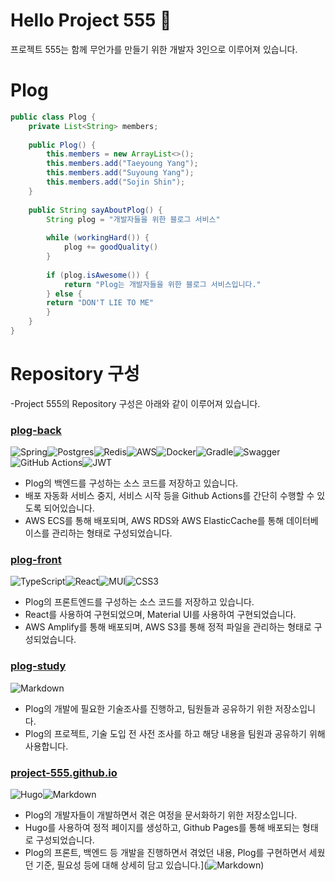 # Hello Project 555 👋
프로젝트 555는 함께 무언가를 만들기 위한 개발자 3인으로 이루어져 있습니다.


# Plog
```java
public class Plog {
    private List<String> members;
    
    public Plog() {
        this.members = new ArrayList<>();
        this.members.add("Taeyoung Yang");
        this.members.add("Suyoung Yang");
        this.members.add("Sojin Shin");
    }
    
    public String sayAboutPlog() {
        String plog = "개발자들을 위한 블로그 서비스"
        
        while (workingHard()) {
            plog += goodQuality()
        }
        
        if (plog.isAwesome()) {
            return "Plog는 개발자들을 위한 블로그 서비스입니다."
        } else {
        return "DON'T LIE TO ME"
        }
    }
}
```



# Repository 구성
-Project 555의 Repository 구성은 아래와 같이 이루어져 있습니다.

### [plog-back](https://github.com/project-555/plog-back)
![Spring](https://img.shields.io/badge/spring-%236DB33F.svg?style=for-the-badge&logo=spring&logoColor=white)![Postgres](https://img.shields.io/badge/postgres-%23316192.svg?style=for-the-badge&logo=postgresql&logoColor=white)![Redis](https://img.shields.io/badge/redis-%23DD0031.svg?style=for-the-badge&logo=redis&logoColor=white)![AWS](https://img.shields.io/badge/AWS-%23FF9900.svg?style=for-the-badge&logo=amazon-aws&logoColor=white)![Docker](https://img.shields.io/badge/docker-%230db7ed.svg?style=for-the-badge&logo=docker&logoColor=white)![Gradle](https://img.shields.io/badge/Gradle-02303A.svg?style=for-the-badge&logo=Gradle&logoColor=white)![Swagger](https://img.shields.io/badge/-Swagger-%23Clojure?style=for-the-badge&logo=swagger&logoColor=white)![GitHub Actions](https://img.shields.io/badge/github%20actions-%232671E5.svg?style=for-the-badge&logo=githubactions&logoColor=white)![JWT](https://img.shields.io/badge/JWT-black?style=for-the-badge&logo=JSON%20web%20tokens)
- Plog의 백엔드를 구성하는 소스 코드를 저장하고 있습니다.
- 배포 자동화 서비스 중지, 서비스 시작 등을 Github Actions를 간단히 수행할 수 있도록 되어있습니다.
- AWS ECS를 통해 배포되며, AWS RDS와 AWS ElasticCache를 통해 데이터베이스를 관리하는 형태로 구성되었습니다.

### [plog-front](https://github.com/project-555/plog-front)
![TypeScript](https://img.shields.io/badge/typescript-%23007ACC.svg?style=for-the-badge&logo=typescript&logoColor=white)![React](https://img.shields.io/badge/react-%2320232a.svg?style=for-the-badge&logo=react&logoColor=%2361DAFB)![MUI](https://img.shields.io/badge/MUI-%230081CB.svg?style=for-the-badge&logo=mui&logoColor=white)![CSS3](https://img.shields.io/badge/css3-%231572B6.svg?style=for-the-badge&logo=css3&logoColor=white)
- Plog의 프론트엔드를 구성하는 소스 코드를 저장하고 있습니다.
- React를 사용하여 구현되었으며, Material UI를 사용하여 구현되었습니다.
- AWS Amplify를 통해 배포되며, AWS S3를 통해 정적 파일을 관리하는 형태로 구성되었습니다.

### [plog-study](https://github.com/project-555/plog-study)
![Markdown](https://img.shields.io/badge/markdown-%23000000.svg?style=for-the-badge&logo=markdown&logoColor=white)
- Plog의 개발에 필요한 기술조사를 진행하고, 팀원들과 공유하기 위한 저장소입니다.
- Plog의 프로젝트, 기술 도입 전 사전 조사를 하고 해당 내용을 팀원과 공유하기 위해 사용합니다.

### [project-555.github.io](https://github.com/project-555/project-555.github.io)
![Hugo](https://img.shields.io/badge/Hugo-black.svg?style=for-the-badge&logo=Hugo)![Markdown](https://img.shields.io/badge/markdown-%23000000.svg?style=for-the-badge&logo=markdown&logoColor=white)
- Plog의 개발자들이 개발하면서 겪은 여정을 문서화하기 위한 저장소입니다.
- Hugo를 사용하여 정적 페이지를 생성하고, Github Pages를 통해 배포되는 형태로 구성되었습니다.
- Plog의 프론트, 백엔드 등 개발을 진행하면서 겪었던 내용, Plog를 구현하면서 세웠던 기준, 필요성 등에 대해 상세히 담고 있습니다.](![Markdown](https://img.shields.io/badge/markdown-%23000000.svg?style=for-the-badge&logo=markdown&logoColor=white))